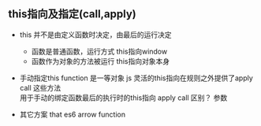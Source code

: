## this指向及指定(call,apply)

- this 并不是由定义函数时决定，由最后的运行决定
    - 函数是普通函数，运行方式  this指向window
    - 函数作为对象的方法被运行  this指向对象本身

- 手动指定this
    function 是一等对象 js 灵活的this指向在规则之外提供了apply call 这些方法  
    用于手动的绑定函数最后的执行时的this指向
apply  call 区别？ 参数
- 其它方案
that
es6 arrow function
